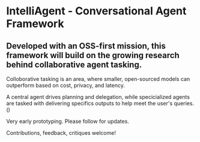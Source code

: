 # IntelliAgent - Conversational Agent Framework

## Developed with an OSS-first mission, this framework will build on the growing research behind collaborative agent tasking.  

Colloborative tasking is an area, where smaller, open-sourced models can outperform based on cost, privacy, and latency.

A central agent drives planning and delegation, while specicialized agents are tasked with delivering specifics outputs to help meet the user's queries.()

Very early prototyping. Please follow for updates.

Contributions, feedback, critiques welcome!